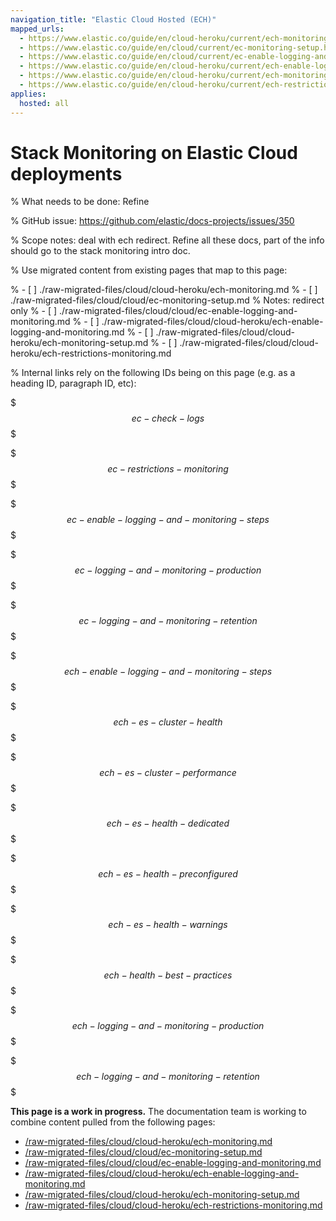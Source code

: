 ```yaml
---
navigation_title: "Elastic Cloud Hosted (ECH)"
mapped_urls:
  - https://www.elastic.co/guide/en/cloud-heroku/current/ech-monitoring.html
  - https://www.elastic.co/guide/en/cloud/current/ec-monitoring-setup.html
  - https://www.elastic.co/guide/en/cloud/current/ec-enable-logging-and-monitoring.html
  - https://www.elastic.co/guide/en/cloud-heroku/current/ech-enable-logging-and-monitoring.html
  - https://www.elastic.co/guide/en/cloud-heroku/current/ech-monitoring-setup.html
  - https://www.elastic.co/guide/en/cloud-heroku/current/ech-restrictions-monitoring.html
applies:
  hosted: all
---
```


# Stack Monitoring on Elastic Cloud deployments

% What needs to be done: Refine

% GitHub issue: https://github.com/elastic/docs-projects/issues/350

% Scope notes: deal with ech redirect. Refine all these docs, part of the info should go to the stack monitoring intro doc.

% Use migrated content from existing pages that map to this page:

% - [ ] ./raw-migrated-files/cloud/cloud-heroku/ech-monitoring.md
% - [ ] ./raw-migrated-files/cloud/cloud/ec-monitoring-setup.md
%      Notes: redirect only
% - [ ] ./raw-migrated-files/cloud/cloud/ec-enable-logging-and-monitoring.md
% - [ ] ./raw-migrated-files/cloud/cloud-heroku/ech-enable-logging-and-monitoring.md
% - [ ] ./raw-migrated-files/cloud/cloud-heroku/ech-monitoring-setup.md
% - [ ] ./raw-migrated-files/cloud/cloud-heroku/ech-restrictions-monitoring.md

% Internal links rely on the following IDs being on this page (e.g. as a heading ID, paragraph ID, etc):

$$$ec-check-logs$$$

$$$ec-restrictions-monitoring$$$

$$$ec-enable-logging-and-monitoring-steps$$$

$$$ec-logging-and-monitoring-production$$$

$$$ec-logging-and-monitoring-retention$$$

$$$ech-enable-logging-and-monitoring-steps$$$

$$$ech-es-cluster-health$$$

$$$ech-es-cluster-performance$$$

$$$ech-es-health-dedicated$$$

$$$ech-es-health-preconfigured$$$

$$$ech-es-health-warnings$$$

$$$ech-health-best-practices$$$

$$$ech-logging-and-monitoring-production$$$

$$$ech-logging-and-monitoring-retention$$$

**This page is a work in progress.** The documentation team is working to combine content pulled from the following pages:

* [/raw-migrated-files/cloud/cloud-heroku/ech-monitoring.md](/raw-migrated-files/cloud/cloud-heroku/ech-monitoring.md)
* [/raw-migrated-files/cloud/cloud/ec-monitoring-setup.md](/raw-migrated-files/cloud/cloud/ec-monitoring-setup.md)
* [/raw-migrated-files/cloud/cloud/ec-enable-logging-and-monitoring.md](/raw-migrated-files/cloud/cloud/ec-enable-logging-and-monitoring.md)
* [/raw-migrated-files/cloud/cloud-heroku/ech-enable-logging-and-monitoring.md](/raw-migrated-files/cloud/cloud-heroku/ech-enable-logging-and-monitoring.md)
* [/raw-migrated-files/cloud/cloud-heroku/ech-monitoring-setup.md](/raw-migrated-files/cloud/cloud-heroku/ech-monitoring-setup.md)
* [/raw-migrated-files/cloud/cloud-heroku/ech-restrictions-monitoring.md](/raw-migrated-files/cloud/cloud-heroku/ech-restrictions-monitoring.md)